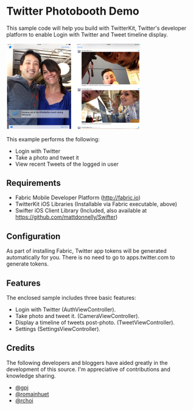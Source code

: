 Twitter Photobooth Demo
===

This sample code will help you build with TwitterKit, Twitter's developer platform to enable Login with Twitter
and Tweet timeline display.

<img src="screenshot.png" style="width: 70%;"/>

This example performs the following:

- Login with Twitter
- Take a photo and tweet it
- View recent Tweets of the logged in user

Requirements
---

- Fabric Mobile Developer Platform (http://fabric.io)
- TwitterKit iOS Libraries (Installable via Fabric executable, above)
- Swifter iOS Client Library (Included, also available at https://github.com/mattdonnelly/Swifter)

Configuration
---

As part of installing Fabric, Twitter app tokens will be generated automatically for you. There is no
need to go to apps.twitter.com to generate tokens.

Features
---

The enclosed sample includes three basic features:

- Login with Twitter (AuthViewController).
- Take photo and tweet it. (CameraViewController).
- Display a timeline of tweets post-photo. (TweetViewController).
- Settings (SettingsViewController).

Credits
---

The following developers and bloggers have aided greatly in the development of this source. I'm  appreciative of contributions and knowledge sharing.

- [@gpj](https://twitter.com/gpj)
- [@romainhuet](https://twitter.com/romainhuet)
- [@rchoi](https://twitter.com/rchoi)
